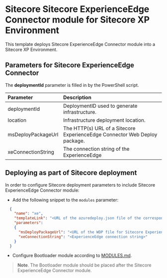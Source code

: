 # Sitecore Sitecore ExperienceEdge Connector module for Sitecore XP Environment

This template deploys Sitecore ExperienceEdge Connector module into a Sitecore XP Environment.

## Parameters for Sitecore ExperienceEdge Connector

The **deploymentId**  parameter is filled in by the PowerShell script.

| Parameter                     | Description                                                                                                                                 |
| :---------------------------- | :-------------------------------------------------------------------------------------------- |
| deploymentId                  | DeploymentID used to generate infrastructure.                                                 |
| location                      | Infrastructure deployment location.                                                           |
| msDeployPackageUrl            | The HTTP(s) URL of a Sitecore ExperienceEdge Connector Web Deploy package.                    |
| xeConnectionString            | The connection string  of the ExperienceEdge                                                  |

## Deploying as part of Sitecore deployment

In order to configure Sitecore deployment parameters to include Sitecore ExperienceEdge Connector module:

- Add the following snippet to the `modules` parameter:

```JSON
  {
    "name": "xe",
    "templateLink": "<URL of the azuredeploy.json file of the corresponding topology *.azuredeploy.json>",
    "parameters":
    {
      "msDeployPackageUrl": "<URL of the WDP file for Sitecore ExperienceEdge Connector *.scwdp>",
      "xeConnectionString": "<ExperienceEdge connection string>"
    }
  }
```

- Configure Bootloader module according to [MODULES.md](../../MODULES.md).

> **Note**. The Bootloader module should be placed after the Sitecore ExperienceEdge Connector module.
